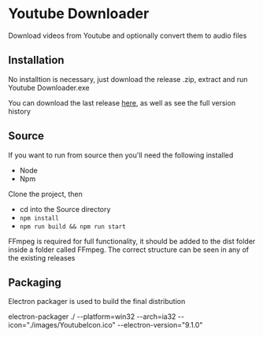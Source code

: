 # Youtube Downloader

Download videos from Youtube and optionally convert them to audio files

## Installation

No installtion is necessary, just download the release .zip, extract and run Youtube Downloader.exe

You can download the last release [here](https://github.com/ClaytonIndustries/YoutubeDownloader/releases), as well as see the full version history

## Source

If you want to run from source then you'll need the following installed

- Node
- Npm

Clone the project, then

- cd into the Source directory
- `npm install`
- `npm run build && npm run start`

FFmpeg is required for full functionality, it should be added to the dist folder inside a folder called FFmpeg. The correct structure can be seen in any of the existing releases

## Packaging

Electron packager is used to build the final distribution

electron-packager ./ --platform=win32 --arch=ia32 --icon="./images/YoutubeIcon.ico" --electron-version="9.1.0"